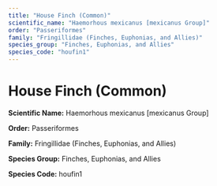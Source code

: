 ```yaml
---
title: "House Finch (Common)"
scientific_name: "Haemorhous mexicanus [mexicanus Group]"
order: "Passeriformes"
family: "Fringillidae (Finches, Euphonias, and Allies)"
species_group: "Finches, Euphonias, and Allies"
species_code: "houfin1"
---
```


# House Finch (Common)

**Scientific Name:** Haemorhous mexicanus [mexicanus Group]

**Order:** Passeriformes

**Family:** Fringillidae (Finches, Euphonias, and Allies)

**Species Group:** Finches, Euphonias, and Allies

**Species Code:** houfin1
